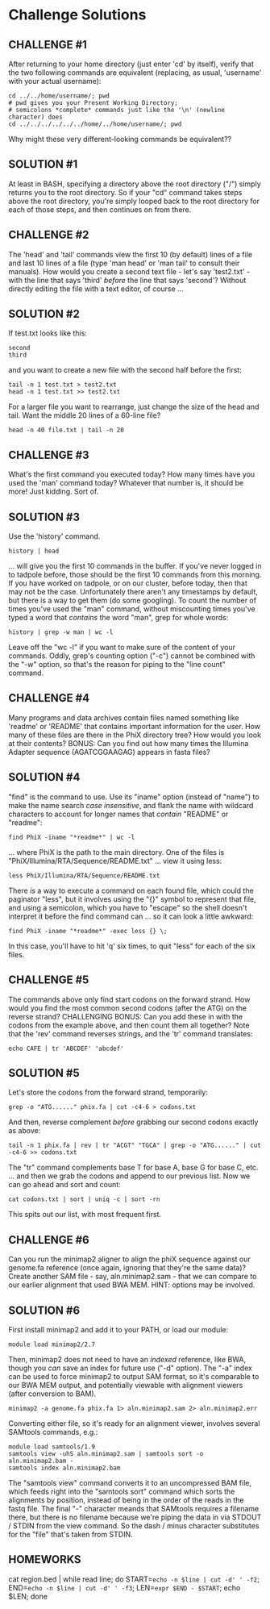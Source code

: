 Challenge Solutions
==========================

CHALLENGE #1
--------------------------------

After returning to your home directory (just enter 'cd' by itself), verify that the two following commands are equivalent (replacing, as usual, 'username' with your actual username):

    cd ../../home/username/; pwd  
    # pwd gives you your Present Working Directory; 
    # semicolons *complete* commands just like the '\n' (newline character) does
    cd ../../../../../../home/../home/username/; pwd

Why might these very different-looking commands be equivalent??

SOLUTION #1
------------

At least in BASH, specifying a directory above the root directory ("/") simply returns you to the root directory. So if your "cd" command takes steps above the root directory, you're simply looped back to the root directory for each of those steps, and then continues on from there.


CHALLENGE #2
-----------------

The 'head' and 'tail' commands view the first 10 (by default) lines of a file and last 10 lines of a file (type 'man head' or 'man tail' to consult their manuals). How would you create a second text file - let's say 'test2.txt' - with the line that says 'third' *before* the line that says 'second'? Without directly editing the file with a text editor, of course ...

SOLUTION #2
--------------

If test.txt looks like this:

    second
    third

and you want to create a new file with the second half before the first:

    tail -n 1 test.txt > test2.txt
    head -n 1 test.txt >> test2.txt

For a larger file you want to rearrange, just change the size of the head and tail. Want the middle 20 lines of a 60-line file? 

	head -n 40 file.txt | tail -n 20


CHALLENGE #3
-------------

What's the first command you executed today? How many times have you used the 'man' command today? Whatever that number is, it should be more! Just kidding. Sort of.

SOLUTION #3
-------------

Use the 'history' command.

    history | head

... will give you the first 10 commands in the buffer. If you've never logged in to tadpole before, those should be the first 10 commands from this morning. If you have worked on tadpole, or on our cluster, before today, then that may not be the case. Unfortunately there aren't any timestamps by default, but there is a way to get them (do some googling). To count the number of times you've used the "man" command, without miscounting times you've typed a word that *contains* the word "man", grep for whole words:

    history | grep -w man | wc -l

Leave off the "wc -l" if you want to make sure of the content of your commands. Oddly, grep's counting option ("-c") cannot be combined with the "-w" option, so that's the reason for piping to the "line count" command.


CHALLENGE #4
--------------

Many programs and data archives contain files named something like 'readme' or 'README' that contains important information for the user. How many of these files are there in the PhiX directory tree? How would you look at their contents? BONUS: Can you find out how many times the Illumina Adapter sequence (AGATCGGAAGAG) appears in fasta files?

SOLUTION #4
--------------

"find" is the command to use. Use its "iname" option (instead of "name") to make the name search *case insensitive*, and flank the name with wildcard characters to account for longer names that *contain* "README" or "readme":

    find PhiX -iname "*readme*" | wc -l

... where PhiX is the path to the main directory. One of the files is "PhiX/Illumina/RTA/Sequence/README.txt" ... view it using less:

    less PhiX/Illumina/RTA/Sequence/README.txt

There *is* a way to execute a command on each found file, which could the paginator "less", but it involves using the "{}" symbol to represent that file, and using a semicolon, which you have to "escape" so the shell doesn't interpret it before the find command can ... so it can look a little awkward:

    find PhiX -iname "*readme*" -exec less {} \;

In this case, you'll have to hit 'q' six times, to quit "less" for each of the six files.


CHALLENGE #5
-------------

The commands above only find start codons on the forward strand. How would you find the most common second codons (after the ATG) on the reverse strand? CHALLENGING BONUS: Can you add these in with the codons from the example above, and then count them all together? Note that the 'rev' command reverses strings, and the 'tr' command translates:

    echo CAFE | tr 'ABCDEF' 'abcdef'

SOLUTION #5
-------------

Let's store the codons from the forward strand, temporarily:

    grep -o "ATG......" phix.fa | cut -c4-6 > codons.txt

And then, reverse complement *before* grabbing our second codons exactly as above:

    tail -n 1 phix.fa | rev | tr "ACGT" "TGCA" | grep -o "ATG......" | cut -c4-6 >> codons.txt

The "tr" command complements base T for base A, base G for base C, etc. ... and then we grab the codons and append to our previous list. Now we can go ahead and sort and count:

    cat codons.txt | sort | uniq -c | sort -rn

This spits out our list, with most frequent first.


CHALLENGE #6
--------------

Can you run the minimap2 aligner to align the phiX sequence against our genome.fa reference (once again, ignoring that they're the same data)? Create another SAM file - say, aln.minimap2.sam - that we can compare to our earlier alignment that used BWA MEM. HINT: options may be involved.

SOLUTION #6
--------------

First install minimap2 and add it to your PATH, or load our module:

    module load minimap2/2.7

Then, minimap2 does not need to have an *indexed* reference, like BWA, though you *can* save an index for future use ("-d" option). The "-a" index can be used to force minimap2 to output SAM format, so it's comparable to our BWA MEM output, and potentially viewable with alignment viewers (after conversion to BAM).

    minimap2 -a genome.fa phix.fa 1> aln.minimap2.sam 2> aln.minimap2.err

Converting either file, so it's ready for an alignment viewer, involves several SAMtools commands, e.g.:

    module load samtools/1.9
    samtools view -uhS aln.minimap2.sam | samtools sort -o aln.minimap2.bam -
    samtools index aln.minimap2.bam

The "samtools view" command converts it to an uncompressed BAM file, which feeds right into the "samtools sort" command which sorts the alignments by position, instead of being in the order of the reads in the fastq file. The final "-" character meands that SAMtools requires a filename there, but there is no filename because we're piping the data in via STDOUT / STDIN from the view command. So the dash / minus character substitutes for the "file" that's taken from STDIN.



HOMEWORKS
----------

cat region.bed | while read line; do START=`echo -n $line | cut -d' ' -f2`; END=`echo -n $line | cut -d' ' -f3`; LEN=`expr $END - $START`; echo $LEN; done
